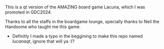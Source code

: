 This is a qt version of the AMAZING board game Lacuna, which I was promoted in GDC2024.

Thanks to all the staffs in the boardgame lounge, specially thanks to Neil the Handsome who taught me this game.
* Definitly I made a typo in the beggining to make this repo named *lucanaqt*, ignore that will ya :(?